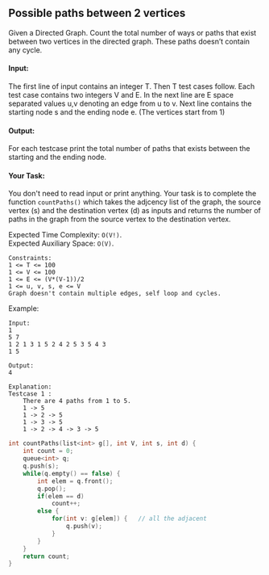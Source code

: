 ## Possible paths between 2 vertices

Given a Directed Graph. Count the total number of ways or paths that exist between two vertices in the directed graph. These paths doesn’t contain any cycle.

#### Input:

The first line of input contains an integer T. Then T test cases follow. Each test case contains two integers V and E. In the next line are E space separated values u,v denoting an edge from u to v. Next line contains the starting node s and the ending node e. (The vertices start from 1)

#### Output:

For each testcase print the total number of paths that exists between the starting and the ending node.

#### Your Task:

You don't need to read input or print anything. Your task is to complete the function `countPaths()` which takes the adjcency list of the graph, the source vertex (s) and the destination vertex (d) as inputs and returns the number of paths in the graph from the source vertex to the destination vertex.

Expected Time Complexity: `O(V!)`.  
Expected Auxiliary Space: `O(V)`.

```
Constraints:
1 <= T <= 100
1 <= V <= 100
1 <= E <= (V*(V-1))/2
1 <= u, v, s, e <= V
Graph doesn't contain multiple edges, self loop and cycles.
```

Example:

```
Input:
1
5 7
1 2 1 3 1 5 2 4 2 5 3 5 4 3
1 5

Output:
4

Explanation:
Testcase 1 :
    There are 4 paths from 1 to 5.
    1 -> 5
    1 -> 2 -> 5
    1 -> 3 -> 5
    1 -> 2 -> 4 -> 3 -> 5
```

```c++
int countPaths(list<int> g[], int V, int s, int d) {
    int count = 0;
    queue<int> q;
    q.push(s);
    while(q.empty() == false) {
        int elem = q.front();
        q.pop();
        if(elem == d)
            count++;
        else {
            for(int v: g[elem]) {   // all the adjacent
                q.push(v);
            }
        }
    }
    return count;
}
```
